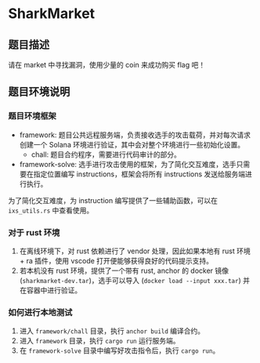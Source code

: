 # SharkMarket

## 题目描述

请在 market 中寻找漏洞，使用少量的 coin 来成功购买 flag 吧！

## 题目环境说明

### 题目环境框架

- framework: 题目公共远程服务端，负责接收选手的攻击载荷，并对每次请求创建一个 Solana 环境进行验证，其中会对整个环境进行一些初始化设置。
  - chall: 题目合约程序，需要进行代码审计的部分。
- framework-solve: 选手进行攻击使用的框架，为了简化交互难度，选手只需要在指定位置编写 instructions，框架会将所有 instructions 发送给服务端进行执行。

为了简化交互难度，为 instruction 编写提供了一些辅助函数，可以在 `ixs_utils.rs` 中查看使用。

### 对于 rust 环境

1. 在离线环境下，对 rust 依赖进行了 vendor 处理，因此如果本地有 rust 环境 + ra 插件，使用 vscode 打开便能够获得良好的代码提示支持。
2. 若本机没有 rust 环境，提供了一个带有 rust, anchor 的 docker 镜像 (`sharkmarket-dev.tar`)，选手可以导入 (`docker load --input xxx.tar`) 并在容器中进行验证。

### 如何进行本地测试

1. 进入 `framework/chall` 目录，执行 `anchor build` 编译合约。
2. 进入 `framework` 目录，执行 `cargo run` 运行服务端。
3. 在 `framework-solve` 目录中编写好攻击指令后，执行 `cargo run`。
